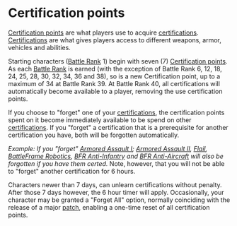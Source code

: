 # Certification points

[Certification points](Certification_points.md) are what players use to acquire
[certifications](Certifications.md). [Certifications](Certifications.md) are
what gives players access to different weapons, armor, vehicles and abilities.

Starting characters ([Battle Rank](../terminology/Battle_Rank.md) 1) begin with
seven (7) [Certification points](Certification_points.md). As each
[Battle Rank](../terminology/Battle_Rank.md) is earned (with the exception of
Battle Rank 6, 12, 18, 24, 25, 28, 30, 32, 34, 36 and 38), so is a new
Certification point, up to a maximum of 34 at Battle Rank 39. At Battle Rank 40,
all certifications will automatically become available to a player, removing the
use certification points.

If you choose to "forget" one of your [certifications](Certifications.md), the
certification points spent on it become immediately available to be spend on
other [certifications](Certifications.md). If you "forget" a certification that
is a prerequisite for another certification you have, both will be forgotten
automatically.

_Example: If you "forget" [Armored Assault I](Armored_Assault_I.md);
[Armored Assault II](Armored_Assault_II.md), [Flail](../vehicles/Flail.md),
[BattleFrame Robotics](../vehicles/BattleFrame_Robotics.md),
[BFR Anti-Infantry](BFR_Anti-Infantry.md) and
[BFR Anti-Aircraft](BFR_Anti-Aircraft.md) will also be forgotten if you have
them certed._ Note, however, that you will not be able to "forget" another
certification for 6 hours.

Characters newer than 7 days, can unlearn certifications without penalty. After
those 7 days however, the 6 hour timer will apply. Occasionally, your character
may be granted a "Forget All" option, normally coinciding with the release of a
major [patch](../terminology/Patch.md), enabling a one-time reset of all
certification points.
